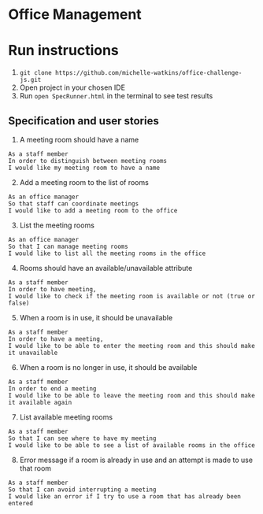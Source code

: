 # Office Management

# Run instructions
1. `git clone https://github.com/michelle-watkins/office-challenge-js.git`
2. Open project in your chosen IDE
3. Run `open SpecRunner.html` in the terminal to see test results

## Specification and user stories
1. A meeting room should have a name
```
As a staff member
In order to distinguish between meeting rooms
I would like my meeting room to have a name
```
2. Add a meeting room to the list of rooms
```
As an office manager
So that staff can coordinate meetings
I would like to add a meeting room to the office
```
3. List the meeting rooms
```
As an office manager
So that I can manage meeting rooms
I would like to list all the meeting rooms in the office
```
4. Rooms should have an available/unavailable attribute
```
As a staff member
In order to have meeting,
I would like to check if the meeting room is available or not (true or false)
```
5. When a room is in use, it should be unavailable
```
As a staff member
In order to have a meeting,
I would like to be able to enter the meeting room and this should make it unavailable
```
6. When a room is no longer in use, it should be available
``` 
As a staff member
In order to end a meeting
I would like to be able to leave the meeting room and this should make it available again
```
7. List available meeting rooms
```
As a staff member
So that I can see where to have my meeting
I would like to be able to see a list of available rooms in the office
```
8. Error message if a room is already in use and an attempt is made to use that room
```
As a staff member
So that I can avoid interrupting a meeting
I would like an error if I try to use a room that has already been entered
```